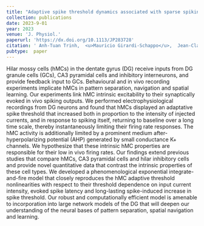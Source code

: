```yaml
---
title: "Adaptive spike threshold dynamics associated with sparse spiking of hilar mossy cells are captured by a simple model"
collection: publications
date: 2023-9-01
year: 2023
venue: 'J. Physiol.'
paperurl: 'https://dx.doi.org/10.1113/JP283728'
citation: ' Anh-Tuan Trinh,  <u>Mauricio Girardi-Schappo</u>,  Jean-Claude Béïque,  André Longtin,  Leonard Maler (2023): <i>Adaptive spike threshold dynamics associated with sparse spiking of hilar mossy cells are captured by a simple model.</i> <b>J. Physiol. 601</b>: 4397--4422.'
pubtype:  paper
---
```

Hilar mossy cells (hMCs) in the dentate gyrus (DG) receive inputs from DG granule cells (GCs), CA3 pyramidal cells and inhibitory interneurons, and provide feedback input to GCs. Behavioural and in vivo recording experiments implicate hMCs in pattern separation, navigation and spatial learning. Our experiments link hMC intrinsic excitability to their synaptically evoked in vivo spiking outputs. We performed electrophysiological recordings from DG neurons and found that hMCs displayed an adaptative spike threshold that increased both in proportion to the intensity of injected currents, and in response to spiking itself, returning to baseline over a long time scale, thereby instantaneously limiting their firing rate responses. The hMC activity is additionally limited by a prominent medium after-hyperpolarizing potential (AHP) generated by small conductance K+ channels. We hypothesize that these intrinsic hMC properties are responsible for their low in vivo firing rates. Our findings extend previous studies that compare hMCs, CA3 pyramidal cells and hilar inhibitory cells and provide novel quantitative data that contrast the intrinsic properties of these cell types. We developed a phenomenological exponential integrate-and-fire model that closely reproduces the hMC adaptive threshold nonlinearities with respect to their threshold dependence on input current intensity, evoked spike latency and long-lasting spike-induced increase in spike threshold. Our robust and computationally efficient model is amenable to incorporation into large network models of the DG that will deepen our understanding of the neural bases of pattern separation, spatial navigation and learning.